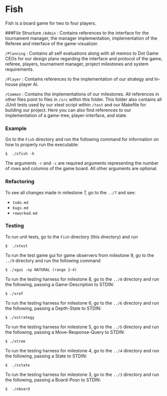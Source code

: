 # Fish

Fish is a board game for two to four players.

###File Structure
`/Admin` : Contains references to the interface for the tournament manager, the manager
 implementation, implementation of the Referee and interface of the game-visualizer.

`/Planning` : Contains all self evaluations along with all memos to Dot Game CEOs for our design 
plans regarding the interface and protocol of the game, referee, players, tournament manager, 
project milestones and system requirements.

`/Player` : Contains references to the implementation of our strategy and In-house player AI.

`/Common` : Contains the implementations of our milestones.  All references in other files point to 
files in `/src` within this folder.  This folder also contains all JUnit tests used by our xtest 
script within `/test` and our Makefile for building our project.  Here you can also find references 
to our implementation of a game-tree, player-interface, and state. 

### Example
Go to the `Fish` directory and run the following command for information on how to properly run the
executable:

```
$  ./xfish -h
```

The arguments `-r` and `-c` are required arguments representing the number of rows and columns of
the game board. All other arguments are optional.

### Refactoring
To see all changes made in milestone 7, go to the `../7` and see:
* `todo.md`
* `bugs.md`
* `reworked.md`

### Testing
To run unit tests, go to the `Fish` directory (this directory) and run

```
$  ./xtest
```

To run the test game gui for game observers from milestone 9, go to the `../9` directory and run the following command

```
$ ./xgui -np NATURAL (range 2-4)
```

To run the testing harness for milestone 8, go to the `../8` directory and run the following, passing a Game-Description to STDIN:

```
$ ./xref
```

To run the testing harness for milestone 6, go to the `../6` directory and run the following, passing a Depth-State to STDIN:

```
$ ./xstrategy
```

To run the testing harness for milestone 5, go to the `../5` directory and run the following, passing a Move-Response-Query to STDIN:

```
$ ./xtree
```

To run the testing harness for milestone 4, go to the `../4` directory and run the following, passing a State to STDIN:

```
$  ./xstate
```

To run the testing harness for milestone 3, go to the `../3` directory and run the following, passing a Board-Posn to STDIN:

```
$  ./xboard
```

